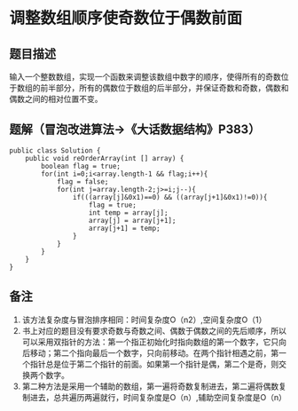 # 调整数组顺序使奇数位于偶数前面

## 题目描述
输入一个整数数组，实现一个函数来调整该数组中数字的顺序，使得所有的奇数位于数组的前半部分，所有的偶数位于数组的后半部分，并保证奇数和奇数，偶数和偶数之间的相对位置不变。

## 题解（冒泡改进算法->《大话数据结构》P383）  

    public class Solution {
        public void reOrderArray(int [] array) {
            boolean flag = true;
            for(int i=0;i<array.length-1 && flag;i++){
                flag = false;
                for(int j=array.length-2;j>=i;j--){
                    if(((array[j]&0x1)==0) && ((array[j+1]&0x1)!=0)){
                        flag = true;
                        int temp = array[j];
                        array[j] = array[j+1];
                        array[j+1] = temp;
                    }
                }
            }
        }
    }
    
## 备注
1. 该方法复杂度与冒泡排序相同：时间复杂度O（n2）,空间复杂度O（1）
2. 书上对应的题目没有要求奇数与奇数之间、偶数于偶数之间的先后顺序，所以可以采用双指针的方法：第一个指正初始化时指向数组的第一个数字，它只向后移动；第二个指向最后一个数字，只向前移动。在两个指针相遇之前，第一个指针总是位于第二个指针的前面。如果第一个指针是偶，第二个是奇，则交换两个数字。
3. 第二种方法是采用一个辅助的数组，第一遍将奇数复制进去，第二遍将偶数复制进去，总共遍历两遍就行，时间复杂度是O（n）,辅助空间复杂度是O（n）
